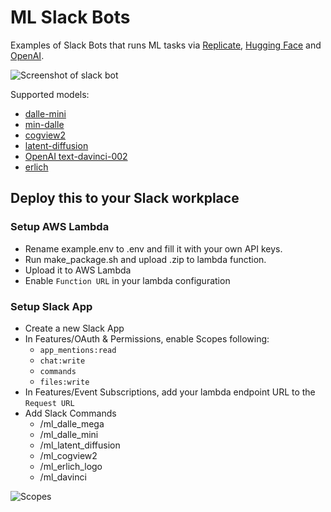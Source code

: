 # ML Slack Bots

Examples of Slack Bots that runs ML tasks via [Replicate](https://replicate.com/docs/api), [Hugging Face](https://huggingface.co/inference-api) and [OpenAI](https://beta.openai.com/).

![Screenshot of slack bot](https://user-images.githubusercontent.com/357497/177584534-cc971308-a357-4146-b623-0841ff8108cb.png)


Supported models:

- [dalle-mini](https://replicate.com/borisdayma/dalle-mini)
- [min-dalle](https://replicate.com/kuprel/min-dalle)
- [cogview2](https://replicate.com/thudm/cogview2)
- [latent-diffusion](https://huggingface.co/spaces/multimodalart/latentdiffusion)
- [OpenAI text-davinci-002](https://beta.openai.com/examples/)
- [erlich](https://replicate.com/laion-ai/erlich)

## Deploy this to your Slack workplace

### Setup AWS Lambda

- Rename example.env to .env and fill it with your own API keys.
- Run make_package.sh and upload .zip to lambda function.
- Upload it to AWS Lambda
- Enable `Function URL` in your lambda configuration

### Setup Slack App

- Create a new Slack App
- In Features/OAuth & Permissions, enable Scopes following:
  - `app_mentions:read`
  - `chat:write`
  - `commands`
  - `files:write`
- In Features/Event Subscriptions, add your lambda endpoint URL to the `Request URL`
- Add Slack Commands
  - /ml_dalle_mega
  - /ml_dalle_mini
  - /ml_latent_diffusion
  - /ml_cogview2
  - /ml_erlich_logo 
  - /ml_davinci

![Scopes](https://user-images.githubusercontent.com/357497/177586091-4fcb4062-4869-4f38-a09d-49556d8f8f20.png)
